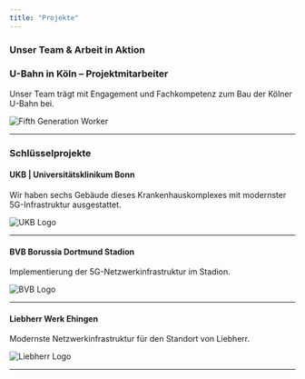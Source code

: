 ```yaml
---
title: "Projekte"
---
```


### Unser Team & Arbeit in Aktion

### U-Bahn in Köln – Projektmitarbeiter  

Unser Team trägt mit Engagement und Fachkompetenz zum Bau der Kölner U-Bahn bei.

![Fifth Generation Worker](/images/fifth-gen-tshirt.jpeg)

---

### Schlüsselprojekte

#### UKB | Universitätsklinikum Bonn

Wir haben sechs Gebäude dieses Krankenhauskomplexes mit modernster 5G-Infrastruktur ausgestattet.

![UKB Logo](/images/ukb-bonn.webp)

---

#### BVB Borussia Dortmund Stadion

Implementierung der 5G-Netzwerkinfrastruktur im Stadion.

![BVB Logo](/images/bvb-stadium.jpg)

---

#### Liebherr Werk Ehingen

Modernste Netzwerkinfrastruktur für den Standort von Liebherr.

![Liebherr Logo](/images/liebherr.jpg)

---
